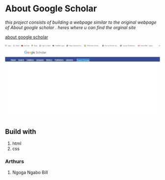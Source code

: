                         
# About Google Scholar

_this project consists of building a webpage similar to the original webpage of About google scholar .
heres where u can find the orginal site_

[about google scholar](https://raw.githack.com/Ngogabill/About-Google-Scholar/master/index.html)


![alt text](final.PNG)
## Build with

1. html
2. css

### Arthurs
1. Ngoga Ngabo Bill





    



